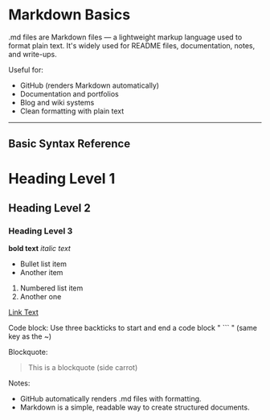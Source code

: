 Markdown Basics
===============

.md files are Markdown files — a lightweight markup language used to format plain text. It's widely used for README files, documentation, notes, and write-ups.

Useful for:
- GitHub (renders Markdown automatically)
- Documentation and portfolios
- Blog and wiki systems
- Clean formatting with plain text

------------------------------
Basic Syntax Reference
------------------------------

# Heading Level 1
## Heading Level 2
### Heading Level 3

**bold text**
*italic text*

- Bullet list item
- Another item

1. Numbered list item
2. Another one

[Link Text](https://example.com)

Code block:
Use three backticks to start and end a code block
" ``` " (same key as the ~)


Blockquote:
> This is a blockquote (side carrot)

Notes:
- GitHub automatically renders .md files with formatting.
- Markdown is a simple, readable way to create structured documents.

